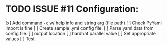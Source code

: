 # TODO ISSUE #11 Configuration:

[x] Add command `-c` w/ help info and string arg (file path)
[ ] Check PyYaml import is fine
[ ] Create sample .yml config file.
[ ] Parse yaml data from config file. 
    [ ] output location
    [ ] hardhat parallel value
[ ] Set appropriate values
[ ] Test
